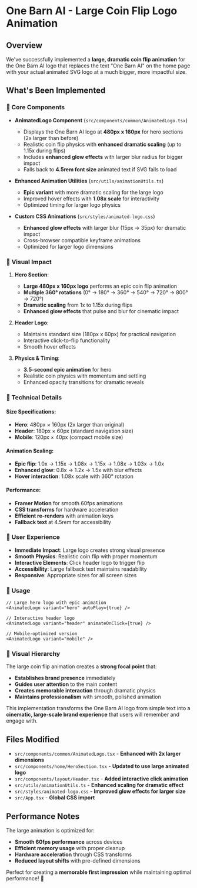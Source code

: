 # One Barn AI - Large Coin Flip Logo Animation

## Overview
We've successfully implemented a **large, dramatic coin flip animation** for the One Barn AI logo that replaces the text "One Barn AI" on the home page with your actual animated SVG logo at a much bigger, more impactful size.

## What's Been Implemented

### 🎯 Core Components
- **AnimatedLogo Component** (`src/components/common/AnimatedLogo.tsx`)
  - Displays the One Barn AI logo at **480px x 160px** for hero sections (2x larger than before)
  - Realistic coin flip physics with **enhanced dramatic scaling** (up to 1.15x during flips)
  - Includes **enhanced glow effects** with larger blur radius for bigger impact
  - Falls back to **4.5rem font size** animated text if SVG fails to load

- **Enhanced Animation Utilities** (`src/utils/animationUtils.ts`)
  - **Epic variant** with more dramatic scaling for the large logo
  - Improved hover effects with **1.08x scale** for interactivity
  - Optimized timing for larger logo physics

- **Custom CSS Animations** (`src/styles/animated-logo.css`)
  - **Enhanced glow effects** with larger blur (15px → 35px) for dramatic impact
  - Cross-browser compatible keyframe animations
  - Optimized for larger logo dimensions

### 🎨 **Visual Impact**

1. **Hero Section**: 
   - **Large 480px x 160px logo** performs an epic coin flip animation
   - **Multiple 360° rotations** (0° → 180° → 360° → 540° → 720° → 800° → 720°)
   - **Dramatic scaling** from 1x to 1.15x during flips
   - **Enhanced glow effects** that pulse and blur for cinematic impact

2. **Header Logo**: 
   - Maintains standard size (180px x 60px) for practical navigation
   - Interactive click-to-flip functionality
   - Smooth hover effects

3. **Physics & Timing**:
   - **3.5-second epic animation** for hero
   - Realistic coin physics with momentum and settling
   - Enhanced opacity transitions for dramatic reveals

### 🔧 **Technical Details**

#### **Size Specifications:**
- **Hero**: 480px × 160px (2x larger than original)
- **Header**: 180px × 60px (standard navigation size)
- **Mobile**: 120px × 40px (compact mobile size)

#### **Animation Scaling:**
- **Epic flip**: 1.0x → 1.15x → 1.08x → 1.15x → 1.08x → 1.03x → 1.0x
- **Enhanced glow**: 0.8x → 1.2x → 1.5x with blur effects
- **Hover interaction**: 1.08x scale with 360° rotation

#### **Performance:**
- **Framer Motion** for smooth 60fps animations
- **CSS transforms** for hardware acceleration
- **Efficient re-renders** with animation keys
- **Fallback text** at 4.5rem for accessibility

### 🎪 **User Experience**

- **Immediate Impact**: Large logo creates strong visual presence
- **Smooth Physics**: Realistic coin flip with proper momentum
- **Interactive Elements**: Click header logo to trigger flip
- **Accessibility**: Large fallback text maintains readability
- **Responsive**: Appropriate sizes for all screen sizes

### 🚀 **Usage**

```tsx
// Large hero logo with epic animation
<AnimatedLogo variant="hero" autoPlay={true} />

// Interactive header logo
<AnimatedLogo variant="header" animateOnClick={true} />

// Mobile-optimized version
<AnimatedLogo variant="mobile" />
```

### 🎨 **Visual Hierarchy**

The large coin flip animation creates a **strong focal point** that:
- **Establishes brand presence** immediately
- **Guides user attention** to the main content
- **Creates memorable interaction** through dramatic physics
- **Maintains professionalism** with smooth, polished animation

This implementation transforms the One Barn AI logo from simple text into a **cinematic, large-scale brand experience** that users will remember and engage with.

## Files Modified

- `src/components/common/AnimatedLogo.tsx` - **Enhanced with 2x larger dimensions**
- `src/components/home/HeroSection.tsx` - **Updated to use large animated logo**
- `src/components/layout/Header.tsx` - **Added interactive click animation**
- `src/utils/animationUtils.ts` - **Enhanced scaling for dramatic effect**
- `src/styles/animated-logo.css` - **Improved glow effects for larger size**
- `src/App.tsx` - **Global CSS import**

## Performance Notes

The large animation is optimized for:
- **Smooth 60fps performance** across devices
- **Efficient memory usage** with proper cleanup
- **Hardware acceleration** through CSS transforms
- **Reduced layout shifts** with pre-defined dimensions

Perfect for creating a **memorable first impression** while maintaining optimal performance! 🎉 